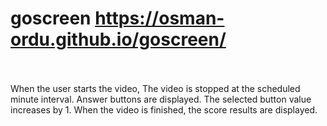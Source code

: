 # goscreen https://osman-ordu.github.io/goscreen/
</br>
</br>
When the user starts the video, The video is stopped at the scheduled minute interval. Answer buttons are displayed. The selected button value increases by 1. When the video is finished, the score results are displayed.
